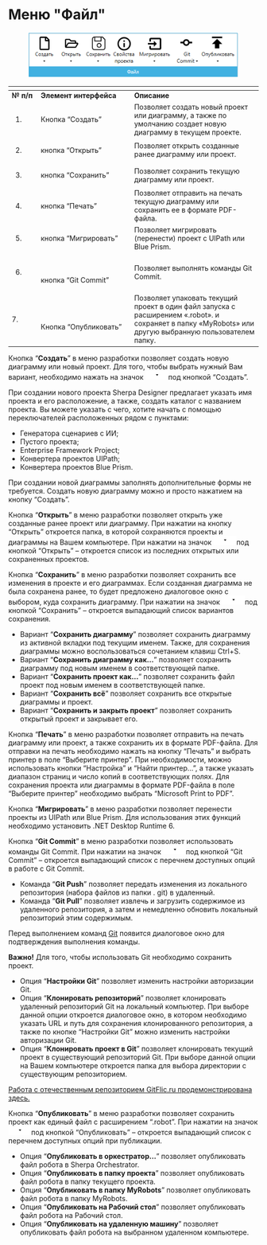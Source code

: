 # Меню "Файл"

<figure><img src="../../../../.gitbook/assets/изображение (127).png" alt=""><figcaption></figcaption></figure>

<table data-header-hidden><thead><tr><th width="53"></th><th width="202"></th><th width="303"></th></tr></thead><tbody><tr><td><strong>№ п/п</strong></td><td><strong>Элемент интерфейса</strong></td><td><strong>Описание</strong> </td></tr><tr><td><ol><li><br></li></ol></td><td>Кнопка “Создать”</td><td>Позволяет создать новый проект или диаграмму, а также по умолчанию создает новую диаграмму в текущем проекте.</td></tr><tr><td><ol start="2"><li><br></li></ol></td><td>кнопка “Открыть”</td><td>Позволяет открыть созданные ранее диаграмму или проект. </td></tr><tr><td><ol start="3"><li><br></li></ol></td><td>кнопка “Сохранить”</td><td>Позволяет сохранить текущую диаграмму или проект. </td></tr><tr><td><ol start="4"><li><br></li></ol></td><td>кнопка “Печать”</td><td>Позволяет отправить на печать текущую диаграмму или сохранить ее в формате PDF-файла.</td></tr><tr><td><ol start="5"><li><br></li></ol></td><td>кнопка “Мигрировать”</td><td>Позволяет мигрировать (перенести) проект с UIPath или Blue Prism.</td></tr><tr><td><ol start="6"><li><br></li></ol></td><td><p><br></p><p>кнопка “Git Commit”</p></td><td>Позволяет выполнять команды Git Commit.</td></tr><tr><td>7.</td><td><p><br></p><p>Кнопка “Опубликовать”</p></td><td>Позволяет упаковать текущий проект  в один файл запуска с расширением «.robot». и сохраняет в папку «MyRobots» или другую выбранную пользователем папку. </td></tr></tbody></table>

Кнопка “**Создать**” в меню разработки позволяет создать новую диаграмму или новый проект. Для того, чтобы выбрать нужный Вам вариант, необходимо нажать на значок ![](../../../../.gitbook/assets/2025-06-05_23-16-32.png)под кнопкой “Создать”.&#x20;

При создании нового проекта Sherpa Designer предлагает указать имя проекта и его расположение, а также, создать каталог с названием проекта. Вы можете указать с чего, хотите начать с помощью переключателей расположенных рядом с пунктами:

* Генератора сценариев с ИИ;
* Пустого проекта;
* Enterprise Framework Project;
* Конвертера проектов UIPath;
* Конвертера проектов Blue Prism.

При создании новой диаграммы заполнять дополнительные формы не требуется. Создать новую диаграмму можно и просто нажатием на кнопку “Создать”.

Кнопка “**Открыть**” в меню разработки позволяет открыть уже созданные ранее проект или диаграмму. При нажатии на кнопку “Открыть” откроется папка, в которой сохраняются проекты и диаграммы на Вашем компьютере. При нажатии на значок ![](<../../../../.gitbook/assets/2025-06-05_23-16-32 (1).png>)под кнопкой “Открыть” – откроется список из последних открытых или сохраненных проектов.

Кнопка “**Сохранить**” в меню разработки позволяет сохранить все изменения в проекте и его диаграммах. Если созданная диаграмма не была сохранена ранее, то будет предложено диалоговое окно с выбором, куда сохранить диаграмму. При нажатии на значок ![](<../../../../.gitbook/assets/2025-06-05_23-16-32 (2).png>)под кнопкой “Сохранить” – откроется выпадающий список вариантов сохранения.

* Вариант “**Сохранить диаграмму**” позволяет сохранить диаграмму из активной вкладки под текущим именем. Также, для сохранения диаграммы можно воспользоваться сочетанием клавиш Ctrl+S.
* Вариант “**Сохранить диаграмму как…**” позволяет сохранить диаграмму под новым именем в соответствующей папке.
* Вариант “**Сохранить проект как…**” позволяет сохранить файл проект под новым именем в соответствующей папке.
* Вариант “**Сохранить всё**” позволяет сохранить все открытые диаграммы и проект.
* Вариант “**Сохранить и закрыть проект**” позволяет сохранить открытый проект и закрывает его.

Кнопка “**Печать**” в меню разработки позволяет отправить на печать диаграмму или проект, а также сохранить их в формате PDF-файла. Для отправки на печать необходимо нажать на кнопку “Печать” и выбрать принтер в поле “Выберите принтер”. При необходимости, можно использовать кнопки “Настройка” и “Найти принтер…”, а также указать диапазон страниц и число копий в соответствующих полях. Для сохранения проекта или диаграммы в формате PDF-файла в поле “Выберите принтер” необходимо выбрать “Microsoft Print to PDF”.

Кнопка “**Мигрировать**” в меню разработки позволяет перенести проекты из UIPath или Blue Prism. Для использования этих функций необходимо установить .NET Desktop Runtime 6.&#x20;

Кнопка “**Git Commit**” в меню разработки позволяет использовать команды Git Commit. При нажатии на значок ![](<../../../../.gitbook/assets/2025-06-05_23-16-32 (3).png>)под кнопкой “Git Commit” – откроется выпадающий список c перечнем доступных опций в работе с Git Commit.

* Команда “**Git Push**” позволяет передать изменения из локального репозитория (набора файлов из папки . git) в удаленный.
* Команда “**Git Pull**” позволяет извлечь и загрузить содержимое из удаленного репозитория, а затем и немедленно обновить локальный репозиторий этим содержимым.

Перед выполнением команд [Git](../../../kak-razmestit-proekt-na-github-s-pomoshyu-sherpa-designer.md) появится диалоговое окно для подтверждения выполнения команды.&#x20;

**Важно!** Для того, чтобы использовать Git необходимо сохранить проект.

* Опция  “**Настройки Git**” позволяет изменить настройки авторизации Git.
* Опция “**Клонировать репозиторий**” позволяет клонировать удаленный репозиторий Git на локальный компьютер. При выборе данной опции откроется диалоговое окно, в котором необходимо указать URL и путь для сохранения клонированного репозитория, а также по кнопке “Настройки Git” можно изменить настройки авторизации Git.&#x20;
* Опция “**Клонировать проект в Git**” позволяет клонировать текущий проект в существующий репозиторий Git. При выборе данной опции на Вашем компьютере откроется папка для выбора директории с существующим репозиторием.&#x20;

[Работа с отечественным репозиторием GitFlic.ru продемонстрирована здесь.](https://sherparpa.ru/ucontent/?VrND)

Кнопка “**Опубликовать**” в меню разработки позволяет сохранить проект как единый файл с расширением “.robot”. При нажатии на значок ![](<../../../../.gitbook/assets/2025-06-05_23-16-32 (4).png>)под кнопкой “Опубликовать” – откроется выпадающий список с перечнем доступных опций при публикации.

* Опция “**Опубликовать в оркестратор…**” позволяет опубликовать файл робота в Sherpa Orchestrator.
* Опция “**Опубликовать в папку проекта**” позволяет опубликовать файл робота в папку текущего проекта.
* Опция “**Опубликовать в папку MyRobots**” позволяет опубликовать файл робота в папку MyRobots.
* Опция “**Опубликовать на Рабочий стол**” позволяет опубликовать файл робота на Рабочий стол.
* Опция “**Опубликовать на удаленную машину**” позволяет опубликовать файл робота на выбранном удаленном компьютере.

